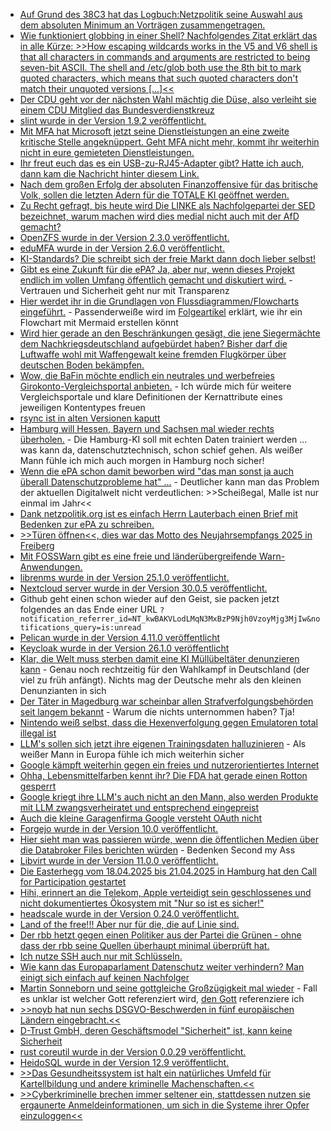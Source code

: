 * [Auf Grund des 38C3 hat das Logbuch:Netzpolitik seine Auswahl aus dem absoluten Minimum an Vorträgen zusammengetragen.](https://logbuch-netzpolitik.de/lnp511-stand-der-technik-des-letzten-jahrhunderts)
* [Wie funktioniert globbing in einer Shell? Nachfolgendes Zitat erklärt das in alle Kürze: >>How escaping wildcards works in the V5 and V6 shell is that all characters in commands and arguments are restricted to being seven-bit ASCII. The shell and /etc/glob both use the 8th bit to mark quoted characters, which means that such quoted characters don't match their unquoted versions [...]<<](https://utcc.utoronto.ca/~cks/space/blog/unix/EtcGlobHistory)
* [Der CDU geht vor der nächsten Wahl mächtig die Düse, also verleiht sie einem CDU Mitglied das Bundesverdienstkreuz](https://blog.fefe.de/?ts=997a3cff)
* [slint wurde in der Version 1.9.2 veröffentlicht.](https://github.com/slint-ui/slint/releases/tag/v1.9.2)
* [Mit MFA hat Microsoft jetzt seine Dienstleistungen an eine zweite kritische Stelle angeknüppert. Geht MFA nicht mehr, kommt ihr weiterhin nicht in eure gemieteten Dienstleistungen.](https://www.bleepingcomputer.com/news/microsoft/microsoft-mfa-outage-blocking-access-to-microsoft-365-apps/)
* [Ihr freut euch das es ein USB-zu-RJ45-Adapter gibt? Hatte ich auch, dann kam die Nachricht hinter diesem Link.](https://www.borncity.com/blog/2025/01/13/billig-aliexpress-china-rj45-adapter-mit-sypware-oder-treiber-installer/)
* [Nach dem großen Erfolg der absoluten Finanzoffensive für das britische Volk, sollen die letzten Adern für die TOTALE KI geöffnet werden.](https://netzpolitik.org/2025/britische-regierung-ki-in-die-venen-der-nation/)
* [Zu Recht gefragt, bis heute wird Die LINKE als Nachfolgepartei der SED bezeichnet, warum machen wird dies medial nicht auch mit der AfD gemacht?](https://blog.fefe.de/?ts=997bfcc4)
* [OpenZFS wurde in der Version 2.3.0 veröffentlicht.](https://github.com/openzfs/zfs/releases/tag/zfs-2.3.0)
* [eduMFA wurde in der Version 2.6.0 veröffentlicht.](https://github.com/eduMFA/eduMFA/releases/tag/v2.6.0)
* [KI-Standards? Die schreibt sich der freie Markt dann doch lieber selbst!](https://netzpolitik.org/2025/studie-big-tech-schreibt-sich-die-ki-standards-selbst/)
* [Gibt es eine Zukunft für die ePA? Ja, aber nur, wenn dieses Projekt endlich im vollen Umfang öffentlich gemacht und diskutiert wird.](https://www.ccc.de/de/updates/2025/epa-transparenz) - Vertrauen und Sicherheit geht nur mit Transparenz
* [Hier werdet ihr in die Grundlagen von Flussdiagrammen/Flowcharts eingeführt.](https://www.freecodecamp.org/news/how-to-make-flowcharts-with-mermaid/) - Passenderweiße wird im [Folgeartikel](https://www.freecodecamp.org/news/use-mermaid-javascript-library-to-create-flowcharts/) erklärt, wie ihr ein Flowchart mit Mermaid erstellen könnt
* [Wird hier gerade an den Beschränkungen gesägt, die jene Siegermächte dem Nachkriegsdeutschland aufgebürdet haben? Bisher darf die Luftwaffe wohl mit Waffengewalt keine fremden Flugkörper über deutschen Boden bekämpfen.](https://blog.fefe.de/?ts=99782f3f)
* [Wow, die BaFin möchte endlich ein neutrales und werbefreies Girokonto-Vergleichsportal anbieten.](https://blog.fefe.de/?ts=99782350) - Ich würde mich für weitere Vergleichsportale und klare Definitionen der Kernattribute eines jeweiligen Kontentypes freuen
* [rsync ist in alten Versionen kaputt](https://blog.fefe.de/?ts=997801f8)
* [Hamburg will Hessen, Bayern und Sachsen mal wieder rechts überholen.](https://netzpolitik.org/2025/videoueberwachung-hamburger-polizei-soll-ki-mit-personenbezogenen-daten-trainieren/) - Die Hamburg-KI soll mit echten Daten trainiert werden ... was kann da, datenschutztechnisch, schon schief gehen. Als weißer Mann fühle ich mich auch morgen in Hamburg noch sicher!
* [Wenn die ePA schon damit beworben wird "das man sonst ja auch überall Datenschutzprobleme hat" ...](https://www.borncity.com/blog/2025/01/14/elektronische-patientenakte-epa-chaos-vor-dem-start-zum-15-1-2025/) - Deutlicher kann man das Problem der aktuellen Digitalwelt nicht verdeutlichen: >>Scheißegal, Malle ist nur einmal im Jahr<<
* [Dank netzpolitik.org ist es einfach Herrn Lauterbach einen Brief mit Bedenken zur ePA zu schreiben.](https://netzpolitik.org/2025/offener-brief-fuenf-massnahmen-fuer-mehr-vertrauen-in-die-elektronische-patientenakte/)
* [>>Türen öffnen<<, dies war das Motto des Neujahrsempfangs 2025 in Freiberg](https://www.youtube.com/watch?v=Kt4ncIKVGOw)
* [Mit FOSSWarn gibt es eine freie und länderübergreifende Warn-Anwendungen.](https://media.ccc.de/v/38c3-wie-man-auch-mit-foss-katastrophen-warnungen-bekommt#t=957)
* [librenms wurde in der Version 25.1.0 veröffentlicht.](https://github.com/librenms/librenms/releases/tag/25.1.0)
* [Nextcloud server wurde in der Version 30.0.5 veröffentlicht.](https://github.com/nextcloud/server/releases/tag/v30.0.5)
* Github geht einen schon wieder auf den Geist, sie packen jetzt folgendes an das Ende einer URL `?notification_referrer_id=NT_kwBAKVLodLMqN3MxBzP9Njh0VzoyMjg3MjIw&notifications_query=is:unread`
* [Pelican wurde in der Version 4.11.0 veröffentlicht](https://github.com/getpelican/pelican/releases/tag/4.11.0)
* [Keycloak wurde in der Version 26.1.0 veröffentlicht](https://github.com/keycloak/keycloak/releases/tag/26.1.0)
* [Klar, die Welt muss sterben damit eine KI Müllübeltäter denunzieren kann](https://blog.fefe.de/?ts=99774709) - Genau noch rechtzeitig für den Wahlkampf in Deutschland (der viel zu früh anfängt). Nichts mag der Deutsche mehr als den kleinen Denunzianten in sich
* [Der Täter in Magedburg war scheinbar allen Strafverfolgungsbehörden seit langem bekannt](https://blog.fefe.de/?ts=997784be) - Warum die nichts unternommen haben? Tja!
* [Nintendo weiß selbst, dass die Hexenverfolgung gegen Emulatoren total illegal ist](https://blog.fefe.de/?ts=997780dd)
* [LLM's sollen sich jetzt ihre eigenen Trainingsdaten halluzinieren](https://blog.fefe.de/?ts=9977eda5) - Als weißer Mann in Europa fühle ich mich weiterhin sicher
* [Google kämpft weiterhin gegen ein freies und nutzerorientiertes Internet](https://blog.fefe.de/?ts=9977db60)
* [Ohha, Lebensmittelfarben kennt ihr? Die FDA hat gerade einen Rotton gesperrt](https://blog.fefe.de/?ts=9976958b)
* [Google kriegt ihre LLM's auch nicht an den Mann, also werden Produkte mit LLM zwangsverheiratet und entsprechend eingepreist](https://blog.fefe.de/?ts=99769448)
* [Auch die kleine Garagenfirma Google versteht OAuth nicht](https://blog.fefe.de/?ts=997942b5)
* [Forgejo wurde in der Version 10.0 veröffentlicht.](https://forgejo.org/2025-01-release-v10-0/)
* [Hier sieht man was passieren würde, wenn die öffentlichen Medien über die Databroker Files berichten würden](https://netzpolitik.org/2025/databroker-files-schnauze-voll-das-sagen-betroffene/) - Bedenken Second my Ass
* [Libvirt wurde in der Version 11.0.0 veröffentlicht.](https://lwn.net/Articles/1005203/)
* [Die Easterhegg vom 18.04.2025 bis 21.04.2025 in Hamburg hat den Call for Participation gestartet](https://events.ccc.de/2025/01/16/easterhegg-2025-call-for-participation/)
* [Hihi, erinnert an die Telekom, Apple verteidigt sein geschlossenes und nicht dokumentiertes Ökosystem mit "Nur so ist es sicher!"](https://netzpolitik.org/2025/ngos-fordern-apple-soll-echte-interoperabilitaet-umsetzen/)
* [headscale wurde in der Version 0.24.0 veröffentlicht.](https://github.com/juanfont/headscale/releases/tag/v0.24.0)
* [Land of the free!!! Aber nur für die, die auf Linie sind.](https://blog.fefe.de/?ts=9974bfe7)
* [Der rbb hetzt gegen einen Politiker aus der Partei die Grünen - ohne dass der rbb seine Quellen überhaupt minimal überprüft hat.](https://blog.fefe.de/?ts=99742828)
* [Ich nutze SSH auch nur mit Schlüsseln.](https://utcc.utoronto.ca/~cks/space/blog/sysadmin/SSHOnExposingPasswordAuth)
* [Wie kann das Europaparlament Datenschutz weiter verhindern? Man einigt sich einfach auf keinen Nachfolger](https://netzpolitik.org/2025/parlament-und-rat-uneins-nachfolge-fuer-eu-datenschutzbeauftragten-bleibt-offen/)
* [Martin Sonneborn und seine gottgleiche Großzügigkeit mal wieder](https://www.die-partei.de/2025/01/17/martin-sonneborn-verzichtet-auf-kanzlerkandidatur-zugunsten-von-dominic-harapat/) - Fall es unklar ist welcher Gott referenziert wird, [den Gott](https://duckduckgo.com/?t=h_&q=gott%20belafarinrod) referenziere ich
* [>>noyb hat nun sechs DSGVO-Beschwerden in fünf europäischen Ländern eingebracht.<<](https://www.borncity.com/blog/2025/01/17/noyb-beschwert-sich-ueber-datenweitergabe-an-tiktok-aliexpress-co/)
* [D-Trust GmbH, deren Geschäftsmodel "Sicherheit" ist, kann keine Sicherheit](https://www.borncity.com/blog/2025/01/17/datenschutzvorfall-bei-der-d-trust-gmbh-13-1-2025/)
* [rust coreutil wurde in der Version 0.0.29 veröffentlicht.](https://github.com/uutils/coreutils/releases/tag/0.0.29)
* [HeidoSQL wurde in der Version 12.9 veröffentlicht.](https://github.com/HeidiSQL/HeidiSQL/releases/tag/12.9)
* [>>Das Gesundheitssystem ist halt ein natürliches Umfeld für Kartellbildung und andere kriminelle Machenschaften.<<](https://blog.fefe.de/?ts=99722c47)
* [>>Cyberkriminelle brechen immer seltener ein, stattdessen nutzen sie ergaunerte Anmeldeinformationen, um sich in die Systeme ihrer Opfer einzuloggen<<](https://www.borncity.com/blog/2025/01/19/die-meisten-cyberkriminellen-hacken-nicht-sondern-loggen-sich-ein/)
